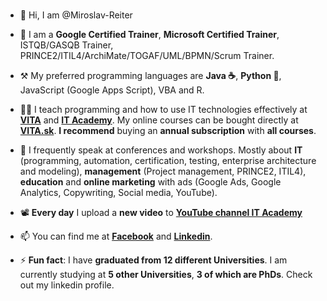 ### 
- 👋 Hi, I am @Miroslav-Reiter

- 🦸 I am a **Google Certified Trainer**, **Microsoft Certified Trainer**, ISTQB/GASQB Trainer, PRINCE2/ITIL4/ArchiMate/TOGAF/UML/BPMN/Scrum Trainer. 
- ⚒️ My preferred programming languages are **Java ☕**, **Python 🐍**, JavaScript (Google Apps Script), VBA and R.
- 👨‍🏫 I teach programming and how to use IT technologies effectively at **[VITA](https://www.vita.sk/)** and **[IT Academy](https://www.it-academy.sk/)**.
My online courses can be bought directly at **[VITA.sk](https://www.vita.sk/)**. **I recommend** buying an **annual subscription** with **all courses**.
- 📢 I frequently speak at conferences and workshops. Mostly about **IT** (programming, automation, certification, testing, enterprise architecture and modeling), **management** (Project management, PRINCE2, ITIL4), **education** and **online marketing** with ads (Google Ads, Google Analytics, Copywriting, Social media, YouTube).
- 📽️ **Every day** I upload a **new video** to **[YouTube channel IT Academy](https://www.youtube.com/c/IT-AcademySK)**
- 📫 You can find me at **[Facebook](https://www.facebook.com/miroslav.reiter)** and **[Linkedin](https://www.linkedin.com/in/miroslav-reiter/)**.

- ⚡ **Fun fact**: I have **graduated from 12 different Universities**. I am currently studying at **5 other Universities**, **3 of which are PhDs**. Check out my linkedin profile.
